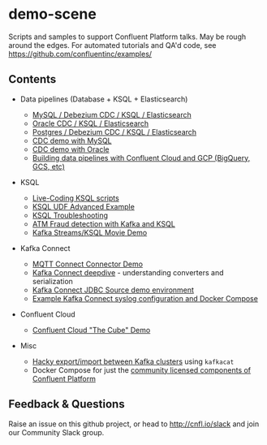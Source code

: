 # demo-scene

Scripts and samples to support Confluent Platform talks. May be rough around the edges. For automated tutorials and QA'd code, see https://github.com/confluentinc/examples/

## Contents

* Data pipelines (Database + KSQL + Elasticsearch)
  * [MySQL / Debezium CDC / KSQL / Elasticsearch](mysql-debezium-ksql-elasticsearch)
  * [Oracle CDC / KSQL / Elasticsearch](oracle-ksql-elasticsearch)
  * [Postgres / Debezium CDC / KSQL / Elasticsearch](postgres-debezium-ksql-elasticsearch)
  * [CDC demo with MySQL](no-more-silos-mysql)
  * [CDC demo with Oracle](no-more-silos-oracle)
  * [Building data pipelines with Confluent Cloud and GCP (BigQuery, GCS, etc)](gcp-pipeline)
  
* KSQL
  * [Live-Coding KSQL scripts](live-coding-ksql)
  * [KSQL UDF Advanced Example](ksql-udf-advanced-example)
  * [KSQL Troubleshooting](ksql-troubleshooting)
  * [ATM Fraud detection with Kafka and KSQL](ksql-atm-fraud-detection)
  * [Kafka Streams/KSQL Movie Demo](streams-movie-demo)
* Kafka Connect
  * [MQTT Connect Connector Demo](mqtt-connect-connector-demo)
  * [Kafka Connect deepdive](connect-deepdive) - understanding converters and serialization
  * [Kafka Connect JDBC Source demo environment](connect-jdbc)
  * [Example Kafka Connect syslog configuration and Docker Compose](syslog)

* Confluent Cloud
  * [Confluent Cloud "The Cube" Demo](ccloud-cube-demo)

* Misc
  * [Hacky export/import between Kafka clusters](export-import-with-kafkacat) using `kafkacat`
  * Docker Compose for just the [community licensed components of Confluent Platform](cos)

## Feedback & Questions

Raise an issue on this github project, or head to http://cnfl.io/slack and join our Community Slack group. 

